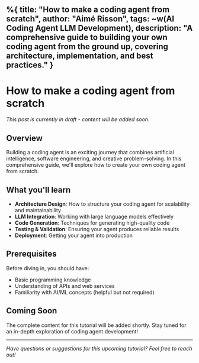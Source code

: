 %{
  title: "How to make a coding agent from scratch",
  author: "Aimé Risson",
  tags: ~w(AI Coding Agent LLM Development),
  description: "A comprehensive guide to building your own coding agent from the ground up, covering architecture, implementation, and best practices."
}
---

# How to make a coding agent from scratch

*This post is currently in draft - content will be added soon.*

## Overview

Building a coding agent is an exciting journey that combines artificial intelligence, software engineering, and creative problem-solving. In this comprehensive guide, we'll explore how to create your own coding agent from scratch.

## What you'll learn

- **Architecture Design**: How to structure your coding agent for scalability and maintainability
- **LLM Integration**: Working with large language models effectively
- **Code Generation**: Techniques for generating high-quality code
- **Testing & Validation**: Ensuring your agent produces reliable results
- **Deployment**: Getting your agent into production

## Prerequisites

Before diving in, you should have:
- Basic programming knowledge
- Understanding of APIs and web services
- Familiarity with AI/ML concepts (helpful but not required)

## Coming Soon

The complete content for this tutorial will be added shortly. Stay tuned for an in-depth exploration of coding agent development!

---

*Have questions or suggestions for this upcoming tutorial? Feel free to reach out!*